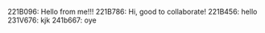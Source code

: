 221B096: Hello from me!!!
221B786: Hi, good to collaborate!
221B456: hello
231V676: kjk
241b667: oye
